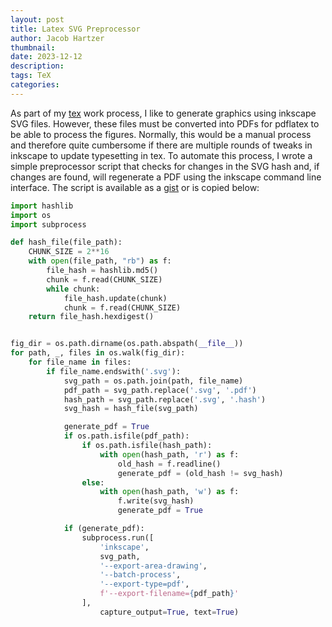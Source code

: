 ```yaml
---
layout: post
title: Latex SVG Preprocessor
author: Jacob Hartzer
thumbnail:
date: 2023-12-12
description:
tags: TeX
categories:
---
```


As part of my [tex](https://tug.org/) work process, I like to generate graphics using inkscape SVG files. However, these files must be converted into PDFs for pdflatex to be able to process the figures. Normally, this would be a manual process and therefore quite cumbersome if there are multiple rounds of tweaks in inkscape to update typesetting in tex. To automate this process, I wrote a simple preprocessor script that checks for changes in the SVG hash and, if changes are found, will regenerate a PDF using the inkscape command line interface. The script is available as a [gist](https://gist.github.com/JHartzer/a3cc3cb276f343d7bd145ab50cdd9dab) or is copied below:


```python
import hashlib
import os
import subprocess

def hash_file(file_path):
    CHUNK_SIZE = 2**16
    with open(file_path, "rb") as f:
        file_hash = hashlib.md5()
        chunk = f.read(CHUNK_SIZE)
        while chunk:
            file_hash.update(chunk)
            chunk = f.read(CHUNK_SIZE)
    return file_hash.hexdigest()


fig_dir = os.path.dirname(os.path.abspath(__file__))
for path, _, files in os.walk(fig_dir):
    for file_name in files:
        if file_name.endswith('.svg'):
            svg_path = os.path.join(path, file_name)
            pdf_path = svg_path.replace('.svg', '.pdf')
            hash_path = svg_path.replace('.svg', '.hash')
            svg_hash = hash_file(svg_path)

            generate_pdf = True
            if os.path.isfile(pdf_path):
                if os.path.isfile(hash_path):
                    with open(hash_path, 'r') as f:
                        old_hash = f.readline()
                        generate_pdf = (old_hash != svg_hash)
                else:
                    with open(hash_path, 'w') as f:
                        f.write(svg_hash)
                        generate_pdf = True

            if (generate_pdf):
                subprocess.run([
                    'inkscape',
                    svg_path,
                    '--export-area-drawing',
                    '--batch-process',
                    '--export-type=pdf',
                    f'--export-filename={pdf_path}'
                ],
                    capture_output=True, text=True)
```